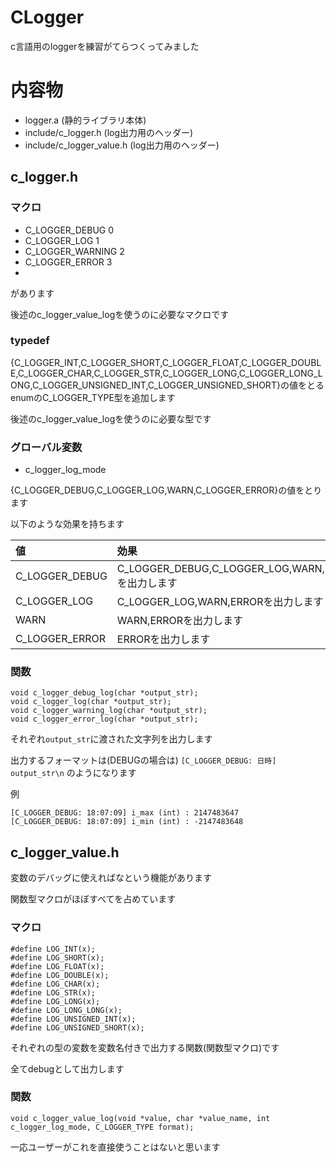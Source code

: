 # CLogger
c言語用のloggerを練習がてらつくってみました

# 内容物
- logger.a (静的ライブラリ本体)
- include/c_logger.h (log出力用のヘッダー)
- include/c_logger_value.h (log出力用のヘッダー)

## c_logger.h
### マクロ
- C_LOGGER_DEBUG 0
- C_LOGGER_LOG 1
- C_LOGGER_WARNING 2
- C_LOGGER_ERROR 3
- 
があります

後述のc_logger_value_logを使うのに必要なマクロです

### typedef
{C_LOGGER_INT,C_LOGGER_SHORT,C_LOGGER_FLOAT,C_LOGGER_DOUBLE,C_LOGGER_CHAR,C_LOGGER_STR,C_LOGGER_LONG,C_LOGGER_LONG_LONG,C_LOGGER_UNSIGNED_INT,C_LOGGER_UNSIGNED_SHORT}の値をとるenumのC_LOGGER_TYPE型を追加します

後述のc_logger_value_logを使うのに必要な型です

### グローバル変数
- c_logger_log_mode

{C_LOGGER_DEBUG,C_LOGGER_LOG,WARN,C_LOGGER_ERROR}の値をとります

以下のような効果を持ちます

|値|効果|
|:--|:--|
|C_LOGGER_DEBUG|C_LOGGER_DEBUG,C_LOGGER_LOG,WARN,ERRORを出力します|
|C_LOGGER_LOG|C_LOGGER_LOG,WARN,ERRORを出力します|
|WARN|WARN,ERRORを出力します|
|C_LOGGER_ERROR|ERRORを出力します|

### 関数
```
void c_logger_debug_log(char *output_str);
void c_logger_log(char *output_str);
void c_logger_warning_log(char *output_str);
void c_logger_error_log(char *output_str);
```
それぞれ`output_str`に渡された文字列を出力します

出力するフォーマットは(DEBUGの場合は)
`[C_LOGGER_DEBUG: 日時] output_str\n`
のようになります

例
```
[C_LOGGER_DEBUG: 18:07:09] i_max (int) : 2147483647
[C_LOGGER_DEBUG: 18:07:09] i_min (int) : -2147483648
```

## c_logger_value.h

変数のデバッグに使えればなという機能があります

関数型マクロがほぼすべてを占めています
### マクロ
```
#define LOG_INT(x);
#define LOG_SHORT(x);
#define LOG_FLOAT(x);
#define LOG_DOUBLE(x);
#define LOG_CHAR(x);
#define LOG_STR(x);
#define LOG_LONG(x);
#define LOG_LONG_LONG(x);
#define LOG_UNSIGNED_INT(x);
#define LOG_UNSIGNED_SHORT(x);
```
それぞれの型の変数を変数名付きで出力する関数(関数型マクロ)です

全てdebugとして出力します

### 関数
```
void c_logger_value_log(void *value, char *value_name, int c_logger_log_mode, C_LOGGER_TYPE format);
```
一応ユーザーがこれを直接使うことはないと思います

